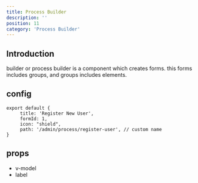 ```yaml
---
title: Process Builder
description: ''
position: 11
category: 'Process Builder'
---
```


## Introduction
builder or process builder is a component which creates forms. this forms includes groups, and groups includes elements. 

## config

```js[config.js]
export default {
     title: 'Register New User',
     formId: 1,
     icon: "shield",
     path: '/admin/process/register-user', // custom name
}
```

## props
- v-model 
- label